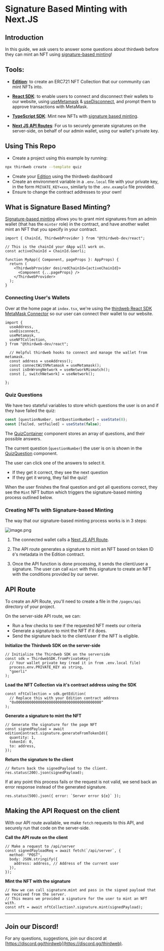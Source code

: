 # Signature Based Minting with Next.JS

## Introduction

In this guide, we ask users to answer some questions about thirdweb before they can mint an NFT using [signature-based minting](https://portal.thirdweb.com/advanced-features/on-demand-minting)!

## Tools:

- [**Edition**](https://portal.thirdweb.com/contracts/edition): to create an ERC721 NFT Collection that our community can mint NFTs into.

- [**React SDK**](https://docs.thirdweb.com/react): to enable users to connect and disconnect their wallets to our website, using [useMetamask](https://docs.thirdweb.com/react/react.usemetamask) & [useDisconnect](https://docs.thirdweb.com/react/react.usedisconnect), and prompt them to approve transactions with MetaMask.

- [**TypeScript SDK**](https://docs.thirdweb.com/typescript): Mint new NFTs with [signature based minting](https://portal.thirdweb.com/advanced-features/on-demand-minting).

- [**Next JS API Routes**](https://nextjs.org/docs/api-routes/introduction): For us to securely generate signatures on the server-side, on behalf of our admin wallet, using our wallet's private key.

## Using This Repo

- Create a project using this example by running:

```bash
npx thirdweb create --template quiz
```

- Create your [Edition](https://portal.thirdweb.com/pre-built-contracts/edition) using the thirdweb dashboard
- Create an environment variable in a `.env.local` file with your private key, in the form `PRIVATE_KEY=xxx`, similarly to the `.env.example` file provided.
- Ensure to change the contract addresses to your own!

## What is Signature Based Minting?

[Signature-based minting](https://portal.thirdweb.com/advanced-features/on-demand-minting) allows you to grant mint signatures from an admin wallet (that has the `minter` role) in the contract, and have another wallet mint an NFT that you specify in your contract.

```tsx
import { ChainId, ThirdwebProvider } from "@thirdweb-dev/react";

// This is the chainId your dApp will work on.
const activeChainId = ChainId.Goerli;

function MyApp({ Component, pageProps }: AppProps) {
  return (
    <ThirdwebProvider desiredChainId={activeChainId}>
      <Component {...pageProps} />
    </ThirdwebProvider>
  );
}
```

### Connecting User's Wallets

Over at the home page at `index.tsx`, we're using the [thirdweb React SDK MetaMask Connector](https://docs.thirdweb.com/react/category/wallet-connection) so our user can connect their wallet to our website.

```tsx
import {
  useAddress,
  useDisconnect,
  useMetamask,
  useNFTCollection,
} from "@thirdweb-dev/react";

  // Helpful thirdweb hooks to connect and manage the wallet from metamask.
  const address = useAddress();
  const connectWithMetamask = useMetamask();
  const isOnWrongNetwork = useNetworkMismatch();
  const [, switchNetwork] = useNetwork();

};
```

### Quiz Questions

We have two stateful variables to store which questions the user is on and if they have failed the quiz:

```jsx
const [questionNumber, setQuestionNumber] = useState(0);
const [failed, setFailed] = useState(false);
```

The [QuizContainer](./components/QuizContainer.tsx) component stores an array of questions, and their possible answers.

The current question (`questionNumber`) the user is on is shown in the [QuizQuestion](./components/QuizQuestion.tsx) component.

The user can click one of the answers to select it.

- If they get it correct, they see the next question
- If they get it wrong, they fail the quiz!

When the user finishes the final question and got all questions correct, they see the `Mint` NFT button which triggers the signature-based minting process outlined below.

### Creating NFTs with Signature-based Minting

The way that our signature-based minting process works is in 3 steps:

![image.png](https://cdn.hashnode.com/res/hashnode/image/upload/v1650958559249/S8mlZIQZm.png)

1. The connected wallet calls a [Next JS API Route](https://nextjs.org/docs/api-routes/introduction).

2. The API route generates a signature to mint an NFT based on token ID `0`'s metadata in the Edition contract.

3. Once the API function is done processing, it sends the client/user a signature. The user can call `mint` with this signature to create an NFT with the conditions provided by our server.

## API Route

To create an API Route, you'll need to create a file in the `/pages/api` directory of your project.

On the server-side API route, we can:

- Run a few checks to see if the requested NFT meets our criteria
- Generate a signature to mint the NFT if it does.
- Send the signature back to the client/user if the NFT is eligible.

**Initialize the Thirdweb SDK on the server-side**

```tsx
// Initialize the Thirdweb SDK on the serverside
const sdk = ThirdwebSDK.fromPrivateKey(
  // Your wallet private key (read it in from .env.local file)
  process.env.PRIVATE_KEY as string,
  "goerli"
);
```

**Load the NFT Collection via it's contract address using the SDK**

```tsx
const nftCollection = sdk.getEdition(
  // Replace this with your Edition contract address
  "0x000000000000000000000000000000000000000"
);
```

**Generate a signature to mint the NFT**

```tsx
// Generate the signature for the page NFT
const signedPayload = await editionContract.signature.generateFromTokenId({
  quantity: 1,
  tokenId: 0,
  to: address,
});
```

**Return the signature to the client**

```tsx
// Return back the signedPayload to the client.
res.status(200).json(signedPayload);
```

If at any point this process fails or the request is not valid, we send back an error response instead of the generated signature.

```tsx
res.status(500).json({ error: `Server error ${e}` });
```

## Making the API Request on the client

With our API route available, we make `fetch` requests to this API, and securely run that code on the server-side.

**Call the API route on the client**

```tsx
// Make a request to /api/server
const signedPayloadReq = await fetch(`/api/server`, {
  method: "POST",
  body: JSON.stringify({
    address: address, // Address of the current user
  }),
});
```

**Mint the NFT with the signature**

```tsx
// Now we can call signature.mint and pass in the signed payload that we received from the server.
// This means we provided a signature for the user to mint an NFT with.
const nft = await nftCollection?.signature.mint(signedPayload);
```

---

## Join our Discord!

For any questions, suggestions, join our discord at [https://discord.gg/thirdweb](https://discord.gg/thirdweb).
